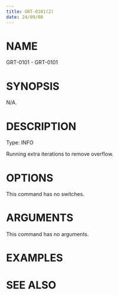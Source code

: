 ```yaml
---
title: GRT-0101(2)
date: 24/09/08
---
```


# NAME

GRT-0101 - GRT-0101

# SYNOPSIS

N/A.

# DESCRIPTION

Type: INFO

Running extra iterations to remove overflow.

# OPTIONS

This command has no switches.

# ARGUMENTS

This command has no arguments.

# EXAMPLES

# SEE ALSO
